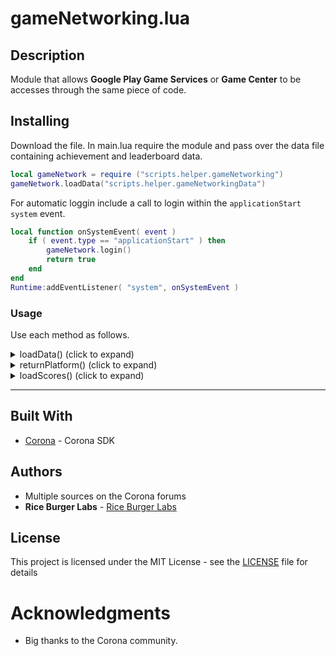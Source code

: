 # gameNetworking.lua
## Description

Module that allows **Google Play Game Services** or **Game Center** to be accesses through the same piece of code.

## Installing
Download the file. In main.lua require the module and pass over the data file containing achievement and leaderboard data.
```lua
local gameNetwork = require ("scripts.helper.gameNetworking")
gameNetwork.loadData("scripts.helper.gameNetworkingData")
```
For automatic loggin include a call to login within the `applicationStart` `system` event.
```lua
local function onSystemEvent( event ) 
    if ( event.type == "applicationStart" ) then
		gameNetwork.login()
        return true
    end
end
Runtime:addEventListener( "system", onSystemEvent )
```
### Usage
Use each method as follows.

<details>
<summary>loadData() (click to expand)</summary>

## loadData()
### Overview
Loads achievement and leaderboard data from specified file.
### Syntax
`loadData( file )` 

#### Parameter Reference
**file (required)** - path to file containing data

##### Linked file should take the following format.
 ```lua
 local public = {}

public.leaderBoards = {
	bestScore = {
		GPGS = "fdfsfsfsdfrvevver",
		gameCenter = "com.test.leaderboardname"
	}	
}

public.achievements = {
	A_WAVE_1_COMPLETED = {
		points = 10,
		GPGS = 'dfsdfsfsdfsdss',
		gameCenter = 'com.test.Wave_1_Completed'
	},
	A_50_POINTS = {
		points = 50,
		android = 'dfsfdsfscdscdscs',
		gameCenter = 'com.test.50_POINTS'
	},
	A_DOUBLE_UP = {
		GPGS = 'vsddvsvsv',
		gameCenter = 'com.test.DOUBLE_UP'
	},
	A_Lives_again = {
		GPGS = 'brebrbefbbfdbdfdb',
		gameCenter = 'com.test.LIVES_AGAIN'
	},
}

return public
```

##### Notes
- The key given on each node (e.g. `bestScore` or `A_50_POINTS`) will be the values you will use when submitting or retrieving achievements or scores in your code (see examples below).
- `GPGS = ` and `gameCenter =` expect a string that corresponds to the Achievement or Leaderboard IDs in the corresponding store.
-  `Points` can be used for incremental achievements where points are used. i.e pass over a score or point value to `checkScoreAchievement()` (see notes later) and it will automatically process it and give the appropriate achievement.
</details>

<details>
<summary>returnPlatform() (click to expand)</summary>

## returnPlatform()
### Overview
Returns the current platform
### Syntax
`returnPlatform()`
</details>

<details>
<summary>loadScores() (click to expand)</summary>

## loadScores()

### Overview

Retrieves scores from a specified leaderboard.

### Syntax
`loadScores( params )`

#### Parameter Reference

----------

#### Generic (work across both Android and iOS)
 **leaderboard (required)** - Leaderboard ID from which to load scores.
**friendsOnly  (optional)** *Boolean* - If  `true`, loads only scores for the current player's friends.
**timeSpan (optional)**  - One of the following values:
-   `"all time"`  — all scores (default).
-   `"weekly"`  — scores from the week.
-   `"daily"`  — scores from the day.

**callback (optional)** - Listener function which receives a [loadScores](https://docs.coronalabs.com/plugin/gpgs/leaderboards/event/loadScores/index.html) event.

----------
#### GPGS (Android)
**reload  (optional)** *Boolean* - If  `true`, the data will be retrieved fresh, not from a cache.
**position  (optional)** One of the following values:
-   `"top"`  — the top scores (default).
-   `"single"`  — the current player's score.
-   `"centered"`  — scores around the current player's score.

**limit  (optional)** *Number* - Number of scores to load. The maximum and default is  `25`.

----------
#### Game Center (iOS)
**rangeLow** and **rangeHigh** - Optional two integer values. The first value is a start index and the second value is the number of players to retrieve (less than 100). The default range is `{ 1,25 }`

</details>


----------


## Built With
* [Corona](https://coronalabs.com/) - Corona SDK

## Authors

* Multiple sources on the Corona forums
* **Rice Burger Labs** - [Rice Burger Labs](http://www.riceburgerlabs.com)

## License

This project is licensed under the MIT License - see the [LICENSE](../LICENSE) file for details

# Acknowledgments
* Big thanks to the Corona community.
